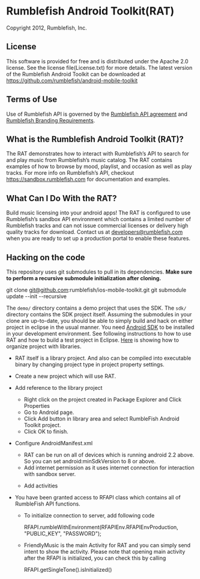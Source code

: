 
# Rumblefish Android Toolkit(RAT)

Copyright 2012, Rumblefish, Inc.

## License

This software is provided for free and is distributed under the Apache 2.0 license. See the license file(License.txt) for more details. The latest version of the Rumblefish Android Toolkit can be downloaded at https://github.com/rumblefish/android-mobile-toolkit

## Terms of Use

Use of Rumblefish API is governed by the [Rumblefish API agreement](https://sandbox.rumblefish.com/agreement) and [Rumblefish Branding Requirements](https://sandbox.rumblefish.com/branding).

## What is the Rumblefish Android Toolkit (RAT)? 

The RAT demonstrates how to interact with Rumblefish’s API to search for and play music from Rumblefish’s music catalog. The RAT contains examples of how to browse by mood, playlist, and occasion as well as play tracks.
For more info on Rumblefish’s API, checkout https://sandbox.rumblefish.com for documentation and examples.

## What Can I Do With the RAT? 

Build music licensing into your android apps! The RAT is configured to use Rumblefish’s sandbox API environment which contains a limited number of Rumblefish tracks and
can not issue commercial licenses or delivery high quality tracks for download. Contact us at developers@rumblefish.com when you are ready to set up a production
portal to enable these features.

## Hacking on the code 
This repository uses git submodules to pull in its dependencies.  **Make sure to perform a recursive submodule initialization after cloning.**

git clone git@github.com:rumblefish/ios-mobile-toolkit.git git submodule update --init --recursive


The `demo/` directory contains a demo project that uses the SDK. The `sdk/` directory contains the SDK project itself. Assuming the submodules in your clone are up-to-date, you should be able to simply build and hack on either project in eclipse in the usual manner. 
You need [Android SDK](http://developer.android.com/sdk/index.html) to be installed in your development environment. 
See following instructions to how to use RAT and how to build a test project in Eclipse. 
[Here](http://developer.android.com/tools/projects/index.html) is showing how to organize project with libraries.

- RAT itself is a library project.
And also can be compiled into executable binary by changing project type in project property settings.

- Create a new project which will use RAT.
- Add reference to the library project
  * Right click on the project created in Package Explorer and Click Properties
  * Go to Android page.
  * Click Add button in library area and select RumbleFish Android Toolkit project.
  * Click OK to finish.
- Configure AndroidManifest.xml
  * RAT can be run on all of devices which is running android 2.2 above. So you can set android:minSdkVersion to 8 or above.
  * Add internet permission as it uses internet connection for interaction with sandbox server.
  
   <uses-permission android:name="android.permission.INTERNET" />
  		
  * Add activities
  
	<activity android:name="com.rumblefish.friendlymusic.FriendlyMusic"
		android:theme="@android:style/Theme.Black.NoTitleBar.Fullscreen">
	</activity>
	
	<activity android:name="com.rumblefish.friendlymusic.MoodMap"
		android:theme="@android:style/Theme.Black.NoTitleBar.Fullscreen">
	</activity>
	
	<activity android:name="com.rumblefish.friendlymusic.OccasionActivity"
		android:theme="@android:style/Theme.Black.NoTitleBar.Fullscreen">
	</activity>
	
	<activity android:name="com.rumblefish.friendlymusic.CoverFlowActivity"
		android:screenOrientation="landscape"
		android:theme="@android:style/Theme.Black.NoTitleBar.Fullscreen">
	</activity>
	
	<activity android:name="com.rumblefish.friendlymusic.PlaylistActivity"
		android:configChanges="orientation|keyboardHidden"
		android:theme="@android:style/Theme.Black.NoTitleBar.Fullscreen">
	</activity>
	
	<activity android:name="com.rumblefish.friendlymusic.AlbumActivity"
		android:theme="@android:style/Theme.Black.NoTitleBar.Fullscreen">
	</activity>
       	
- You have been granted access to RFAPI class which contains all of RumbleFish API functions.
  * To initialize connection to server, add following code
  
	RFAPI.rumbleWithEnvironment(RFAPIEnv.RFAPIEnvProduction, "PUBLIC_KEY", "PASSWORD");
  		
  * FriendlyMusic is the main Activity for RAT and you can simply send intent to show the activity. Please note that opening main activity after the RFAPI is initialized, you can check this by calling
    
	RFAPI.getSingleTone().isInitialized()


